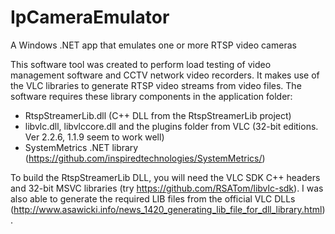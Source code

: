 # IpCameraEmulator
A Windows .NET app that emulates one or more RTSP video cameras

This software tool was created to perform load testing of video management software and CCTV network video recorders. It makes use of the VLC libraries to generate RTSP video streams from video files. The software requires these library components in the application folder:

* RtspStreamerLib.dll (C++ DLL from the RtspStreamerLib project)
* libvlc.dll, libvlccore.dll and the plugins folder from VLC (32-bit editions. Ver 2.2.6, 1.1.9 seem to work well)
* SystemMetrics .NET library (https://github.com/inspiredtechnologies/SystemMetrics/)

To build the RtspStreamerLib DLL, you will need the VLC SDK C++ headers and 32-bit MSVC libraries (try https://github.com/RSATom/libvlc-sdk). I was also able to generate the required LIB files from the official VLC DLLs (http://www.asawicki.info/news_1420_generating_lib_file_for_dll_library.html).


